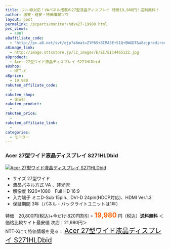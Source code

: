 ```yaml
---
title: フルHD対応！VAパネル搭載の27型液晶ディスプレイ 特価19,980円！送料無料！
author: 激安・格安・特価情報ツウ
layout: post
permalink: /pcparts/monitor/hdva27-19980.html
pvc_views:
  - 4007
a8affiliate_code:
  - 'http://px.a8.net/svt/ejp?a8mat=ZYP6S+8IMA3E+S1Q+BWGDT&a8ejpredirect=http://nttxstore.jp/_II_EI14465122'
a8image_link:
  - http://image.nttxstore.jp/l2_images/E/EI/EI14465122.jpg
a8product:
  - Acer 27型ワイド液晶ディスプレイ S271HLDbid
a8shop:
  - NTT-X
a8price:
  - 19,980
rakuten_affiliate_code:
  - 
rakuten_shop:
  - 楽天店
rakuten_product:
  - 
rakuten_price:
  - 
rakuten_affiliate_link:
  - 
categories:
  - モニター
---
```

### Acer 27型ワイド液晶ディスプレイ S271HLDbid

<div class="img-bg2 img_L">
  <a title="Acer 27型ワイド液晶ディスプレイ S271HLDbid" href="http://px.a8.net/svt/ejp?a8mat=ZYP6S+8IMA3E+S1Q+BWGDT&a8ejpredirect=http://nttxstore.jp/_II_EI14465122" target="_blank"><img src="http://i0.wp.com/image.nttxstore.jp/l2_images/E/EI/EI14465122.jpg?resize=120%2C120" border="0" alt="Acer 27型ワイド液晶ディスプレイ S271HLDbid" style="border: 0pt none;" data-recalc-dims="1" /></a>
</div>

<!--more-->

  * サイズ 27型ワイド
  * 液晶パネル方式 VA 、非光沢
  * 解像度 1920×1080　Full HD 16:9
  * 入力端子 ミニD-Sub 15pin、DVI-D 24pin(HDCP対応)、HDMI Ver.1.3
  * 保証期間 3年（パネル・バックライトユニットは1年）

特価　20,800円(税込)+今だけ:820円割引 = <span style="color: #ff6600; font-size: 150%;"><strong>19,980</strong></span> 円（税込）**送料無料** ＜価格比較サイト最安値 次店：21,980円＞  
NTT-Xにて特価情報を見る： <span style="font-size: 150%;"><a href="http://px.a8.net/svt/ejp?a8mat=ZYP6S+8IMA3E+S1Q+BWGDT&a8ejpredirect=http://nttxstore.jp/_II_EI14465122" target="_blank">Acer 27型ワイド液晶ディスプレイ S271HLDbid</a></span>